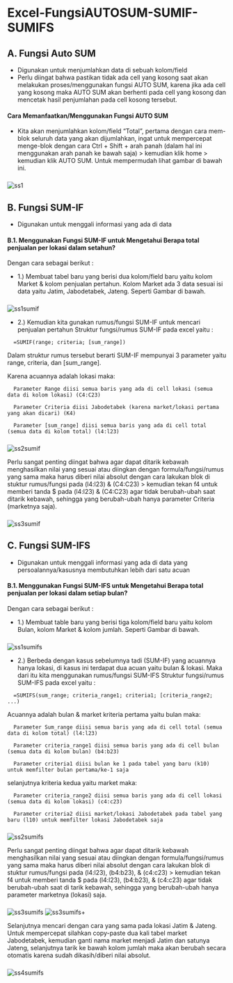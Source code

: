 
# Excel-FungsiAUTOSUM-SUMIF-SUMIFS

## A. Fungsi Auto SUM
 - Digunakan untuk menjumlahkan data di sebuah kolom/field
 - Perlu diingat bahwa pastikan tidak ada cell yang kosong saat akan melakukan proses/menggunakan fungsi AUTO SUM, karena jika ada cell yang kosong maka AUTO SUM akan berhenti pada cell yang kosong dan mencetak hasil penjumlahan pada cell kosong tersebut.

#### Cara Memanfaatkan/Menggunakan Fungsi AUTO SUM
- Kita akan menjumlahkan kolom/field “Total”, pertama dengan cara mem-blok seluruh data yang akan dijumlahkan, ingat untuk mempercepat menge-blok dengan cara Ctrl + Shift + arah panah (dalam hal ini menggunakan arah panah ke bawah saja) > kemudian klik home > kemudian klik AUTO SUM. Untuk mempermudah lihat gambar di bawah ini.
###
![ss1](https://user-images.githubusercontent.com/86678205/156878144-5548914e-d038-4b32-bc68-593034fcb122.PNG)

## B. Fungsi SUM-IF
 - Digunakan untuk menggali informasi yang ada di data

#### B.1. Menggunakan Fungsi SUM-IF untuk Mengetahui Berapa total penjualan per lokasi dalam setahun?
Dengan cara sebagai berikut :
- 1.) Membuat tabel baru yang berisi dua kolom/field baru yaitu kolom Market & kolom penjualan pertahun. Kolom Market ada 3 data sesuai isi data yaitu Jatim, Jabodetabek, Jateng. Seperti Gambar di bawah.
###
![ss1sumif](https://user-images.githubusercontent.com/86678205/156879857-cec7277a-0031-421c-9f6a-9eb75eab4e00.PNG)

- 2.) Kemudian kita gunakan rumus/fungsi SUM-IF untuk mencari penjualan pertahun
Struktur fungsi/rumus SUM-IF pada excel yaitu :
```http
  =SUMIF(range; criteria; [sum_range])
```
Dalam struktur rumus tersebut berarti SUM-IF mempunyai 3 parameter yaitu range, criteria, dan [sum_range]. 

Karena acuannya adalah lokasi maka:
```http
  Parameter Range diisi semua baris yang ada di cell lokasi (semua data di kolom lokasi) (C4:C23)
```
```http
  Parameter Criteria diisi Jabodetabek (karena market/lokasi pertama yang akan dicari) (K4)
```
```http
  Parameter [sum_range] diisi semua baris yang ada di cell total (semua data di kolom total) (l4:l23)
```
###
![ss2sumif](https://user-images.githubusercontent.com/86678205/156879889-fb95f7fe-c2cd-440d-9dd4-479ef8eab1f1.PNG)

Perlu sangat penting diingat bahwa agar dapat ditarik kebawah menghasilkan nilai yang sesuai atau diingkan dengan formula/fungsi/rumus yang sama maka harus diberi nilai absolut dengan cara lakukan blok di stuktur rumus/fungsi pada (l4:l23) & (C4:C23) > kemudian tekan f4 untuk memberi tanda $ pada (l4:l23) & (C4:C23) agar tidak berubah-ubah saat ditarik kebawah, sehingga yang berubah-ubah hanya parameter Criteria (marketnya saja).
###
![ss3sumif](https://user-images.githubusercontent.com/86678205/156879941-b5780b66-e34f-4b0c-865c-fae28f705515.PNG)

## C. Fungsi SUM-IFS
- Digunakan untuk menggali informasi yang ada di data yang persoalannya/kasusnya membutuhkan lebih dari satu acuan

#### B.1. Menggunakan Fungsi SUM-IFS untuk Mengetahui Berapa total penjualan per lokasi dalam setiap bulan?
Dengan cara sebagai berikut :
- 1.) Membuat table baru yang berisi tiga kolom/field baru yaitu kolom Bulan, kolom Market & kolom jumlah. Seperti Gambar di bawah.
###
![ss1sumifs](https://user-images.githubusercontent.com/86678205/156881705-a1917d54-2c49-4fb4-9343-e639263fc858.PNG)

- 2.) Berbeda dengan kasus sebelumnya tadi (SUM-IF) yang acuannya hanya lokasi, di kasus ini terdapat dua acuan yaitu bulan & lokasi. Maka dari itu kita menggunakan rumus/fungsi SUM-IFS
Struktur fungsi/rumus SUM-IFS pada excel yaitu :
```http
  =SUMIFS(sum_range; criteria_range1; criteria1; [criteria_range2; ...)
```
Acuannya adalah bulan & market
kriteria pertama yaitu bulan maka:
```http
  Parameter Sum_range diisi semua baris yang ada di cell total (semua data di kolom total) (l4:l23)
```
```http
  Parameter criteria_range1 diisi semua baris yang ada di cell bulan (semua data di kolom bulan) (b4:b23)
```
```http
  Parameter criteria1 diisi bulan ke 1 pada tabel yang baru (k10) untuk memfilter bulan pertama/ke-1 saja
```
selanjutnya kriteria kedua yaitu market maka:
```http
  Parameter criteria_range2 diisi semua baris yang ada di cell lokasi (semua data di kolom lokasi) (c4:c23)
```
```http
  Parameter criteria2 diisi market/lokasi Jabodetabek pada tabel yang baru (l10) untuk memfilter lokasi Jabodetabek saja
```
###
![ss2sumifs](https://user-images.githubusercontent.com/86678205/156881731-26b8290e-f9d1-4735-8be1-72e1b8470005.PNG)

Perlu sangat penting diingat bahwa agar dapat ditarik kebawah menghasilkan nilai yang sesuai atau diingkan dengan formula/fungsi/rumus yang sama maka harus diberi nilai absolut dengan cara lakukan blok di stuktur rumus/fungsi pada (l4:l23), (b4:b23), & (c4:c23) > kemudian tekan f4 untuk memberi tanda $ pada (l4:l23), (b4:b23), & (c4:c23) agar tidak berubah-ubah saat di tarik kebawah, sehingga yang berubah-ubah hanya parameter marketnya (lokasi) saja.
###
![ss3sumifs](https://user-images.githubusercontent.com/86678205/156881741-8ee84460-0226-43bf-9e28-b61312049e04.PNG)
![ss3sumifs+](https://user-images.githubusercontent.com/86678205/156881747-377a8a41-66d8-4e76-988e-119fa43f2b94.PNG)

Selanjutnya mencari dengan cara yang sama pada lokasi Jatim & Jateng. Untuk mempercepat silahkan copy-paste dua kali tabel market Jabodetabek, kemudian ganti nama market menjadi Jatim dan satunya Jateng, selanjutnya tarik ke bawah kolom jumlah maka akan berubah secara otomatis karena sudah dikasih/diberi nilai absolut.
###
![ss4sumifs](https://user-images.githubusercontent.com/86678205/156881752-e8fe3a5b-f604-4f00-b4d8-47724b05c1d6.PNG)
